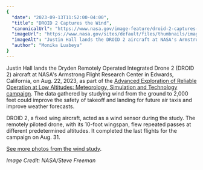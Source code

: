 ```yaml
---
{
  "date": "2023-09-13T11:52:00-04:00",
  "title": "DROID 2 Captures the Wind",
  "canonicalUrl": "https://www.nasa.gov/image-feature/droid-2-captures-the-wind",
  "imageUrl": "https://www.nasa.gov/sites/default/files/thumbnails/image/afrc2023-0135-32orig.jpg",
  "imageAlt": "Justin Hall lands the DROID 2 aircraft at NASA's Armstrong Flight Research Center in Edwards, California, as part of the Advanced Exploration of Reliable Operation at Low Altitudes: Meteorology, Simulation, and Technology campaign.",
  "author": "Monika Luabeya"
}
---
```


Justin Hall lands the Dryden Remotely Operated Integrated Drone 2 (DROID 2) aircraft at NASA's Armstrong Flight Research Center in Edwards, California, on Aug. 22, 2023, as part of the [Advanced Exploration of Reliable Operation at Low Altitudes: Meteorology, Simulation and Technology campaign](https://www.nasa.gov/feature/nasa-armstrong-supports-wind-study). The data gathered by studying wind from the ground to 2,000 feet could improve the safety of takeoff and landing for future air taxis and improve weather forecasts.

DROID 2, a fixed wing aircraft, acted as a wind sensor during the study. The remotely piloted drone, with its 10-foot wingspan, flew repeated passes at different predetermined altitudes. It completed the last flights for the campaign on Aug. 31.

[See more photos from the wind study](https://images.nasa.gov/search?q=AFRC2023-0119&page=1&media=image&yearStart=1920&yearEnd=2023).

_Image Credit: NASA/Steve Freeman_
